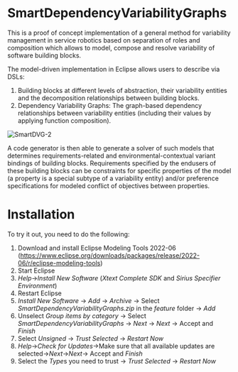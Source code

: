 # SmartDependencyVariabilityGraphs
This is a proof of concept implementation of a general method for variability management in service robotics based on separation of roles and composition which allows to model, compose and resolve variability of software building blocks.

The model-driven implementation in Eclipse allows users to describe via DSLs: 
1) Building blocks at different levels of abstraction, their variability entities and the decomposition relationships between building blocks.
2) Dependency Variability Graphs: The graph-based dependency relationships between variability entities (including their values by applying function composition).

![SmartDVG-2](https://user-images.githubusercontent.com/95618174/184313669-f6b2ac7e-745f-457a-bbca-5f195e153078.png)

A code generator is then able to generate a solver of such models that determines requirements-related and environmental-contextual variant bindings of building blocks. Requirements specified by the endusers of these building blocks can be constraints for specific properties of the model (a property is a special subtype of a variability entity) and/or preference specifications for modeled conflict of objectives between properties.  

# Installation
To try it out, you need to do the following:
1) Download and install Eclipse Modeling Tools 2022-06 (https://www.eclipse.org/downloads/packages/release/2022-06/r/eclipse-modeling-tools)
2) Start Eclipse
3) *Help*->*Install New Software* (*Xtext Complete SDK* and *Sirius Specifier Environment*)
4) Restart Eclipse
5) *Install New Software* -> *Add* -> *Archive* -> Select *SmartDependencyVariabilityGraphs.zip* in the *feature* folder -> *Add*
6) Unselect *Group items by category* -> Select *SmartDependencyVariabilityGraphs* -> *Next* -> *Next* -> Accept and *Finish*
7) Select *Unsigned* -> *Trust Selected* -> *Restart Now*
8) *Help*->*Check for Updates*->Make sure that all available updates are selected->*Next*->*Next*-> Accept and *Finish*
9) Select the *Type*s you need to trust -> *Trust Selected* -> *Restart Now*
